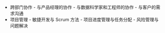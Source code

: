    -  跨部门协作
     -  与产品经理的协作
     -  与数据科学家和工程师的协作
     -  与客户的需求沟通
   -  项目管理
     -  敏捷开发与 Scrum 方法
     -  项目进度管理与任务分配
     -  风险管理与问题解决